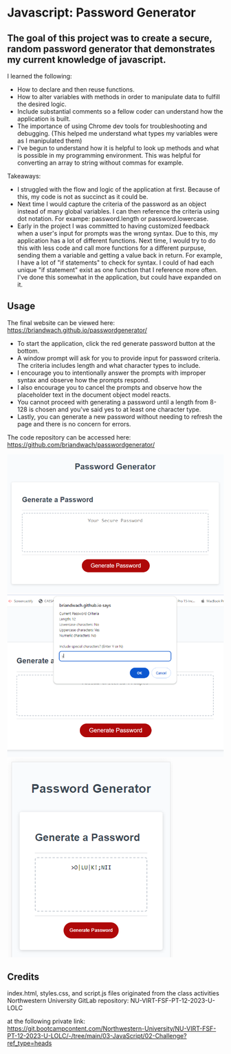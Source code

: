 # Javascript: Password Generator

## The goal of this project was to create a secure, random password generator that demonstrates my current knowledge of javascript.  

I learned the following:
- How to declare and then reuse functions.
- How to alter variables with methods in order to manipulate data to fulfill the desired logic.
- Include substantial comments so a fellow coder can understand how the application is built. 
- The importance of using Chrome dev tools for troubleshooting and debugging. (This helped me understand what types my variables were as I manipulated them)
- I've begun to understand how it is helpful to look up methods and what is possible in my programming environment.  This was helpful for converting an array to string without commas for example.  


Takeaways:
- I struggled with the flow and logic of the application at first.  Because of this, my code is not as succinct as it could be. 
- Next time I would capture the criteria of the password as an object instead of many global variables.  I can then reference the criteria using dot notation.  For exampe: password.length or password.lowercase.
- Early in the project I was committed to having customized feedback when a user's input for prompts was the wrong syntax.  Due to this, my application has a lot of different functions.  Next time, I would try to do this with less code and call more functions for a different purpuse, sending them a variable and getting a value back in return.  For example, I have a lot of "if statements" to check for syntax.  I could of had each unique "if statement" exist as one function that I reference more often.  I've done this somewhat in the application, but could have expanded on it.

## Usage

The final website can be viewed here:
https://briandwach.github.io/passwordgenerator/

- To start the application, click the red generate password button at the bottom.  
- A window prompt will ask for you to provide input for password criteria.  The criteria includes length and what character types to include.  
- I encourage you to intentionally answer the prompts with improper syntax and observe how the prompts respond. 
- I also encourage you to cancel the prompts and observe how the placeholder text in the document object model reacts.
- You cannot proceed with generating a password until a length from 8-128 is chosen and you've said yes to at least one character type.
- Lastly, you can generate a new password without needing to refresh the page and there is no concern for errors.

The code repository can be accessed here:
https://github.com/briandwach/passwordgenerator/


![Landing view](./assets/images/main.png)  
![Criteria prompts](./assets/images/criteria.png)
![Mobile and password result](./assets/images/mobile.png)


## Credits
index.html, styles.css, and script.js files originated from the class activities Northwestern University GitLab repository: NU-VIRT-FSF-PT-12-2023-U-LOLC

at the following private link:
https://git.bootcampcontent.com/Northwestern-University/NU-VIRT-FSF-PT-12-2023-U-LOLC/-/tree/main/03-JavaScript/02-Challenge?ref_type=heads